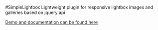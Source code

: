 #SimpleLightbox
Lightweight plugin for responsive lightbox images and galleries based on jquery api

[Demo and documentation can be found here](http://dbrekalo.github.io/simpleLightbox/)
